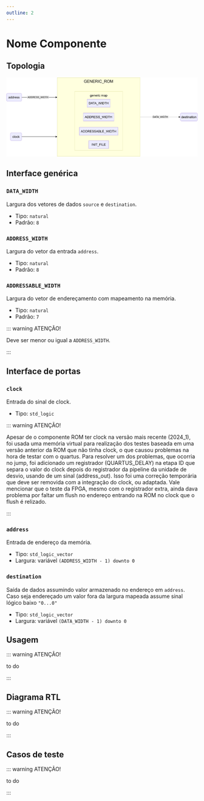 ```yaml
---
outline: 2
---
```


# Nome Componente

## Topologia

![alt text](/public/images/reference/report_components/generic_rom.drawio.svg)

## Interface genérica

### `DATA_WIDTH` <Badge type="neutral" text="GENERIC" />

Largura dos vetores de dados `source` e `destination`.

- Tipo: `natural`
- Padrão: `8`

### `ADDRESS_WIDTH` <Badge type="neutral" text="GENERIC" />

Largura do vetor da entrada `address`.

- Tipo: `natural`
- Padrão: `8`

### `ADDRESSABLE_WIDTH` <Badge type="neutral" text="GENERIC" />

Largura do vetor de endereçamento com mapeamento na memória.

- Tipo: `natural`
- Padrão: `7`

::: warning ATENÇÃO!

Deve ser menor ou igual a `ADDRESS_WIDTH`.

:::

## Interface de portas

### `clock` <Badge type="success" text="INPUT" />

Entrada do sinal de clock.

- Tipo: `std_logic`

::: warning ATENÇÃO!

Apesar de o componente ROM ter clock na versão mais recente (2024_1), foi usada uma memória virtual para realização dos
testes baseada em uma versão anterior da ROM que não tinha clock, o que causou problemas na hora de testar com o quartus.
Para resolver um dos problemas, que ocorria no jump, foi adicionado um registrador (QUARTUS_DELAY) na etapa ID que separa o 
valor do clock depois do registrador da pipeline da unidade de desvio, usando de um sinal (address_out). Isso foi uma correção 
temporária que deve ser removida com a integração do clock, ou adaptada. Vale mencionar que o teste da FPGA, mesmo com o 
registrador extra, ainda dava problema por faltar um flush no endereço entrando na ROM no clock que o flush é relizado.

:::

### `address` <Badge type="success" text="INPUT" />

Entrada de endereço da memória.

- Tipo: `std_logic_vector`
- Largura: variável `(ADDRESS_WIDTH - 1) downto 0`

### `destination` <Badge type="danger" text="OUTPUT" />

Saída de dados assumindo valor armazenado no endereço em `address`. Caso seja
endereçado um valor fora da largura mapeada assume sinal lógico baixo `"0...0"`

- Tipo: `std_logic_vector`
- Largura: variável `(DATA_WIDTH - 1) downto 0`

## Usagem

::: warning ATENÇÃO!

to do

:::

## Diagrama RTL

::: warning ATENÇÃO!

to do

:::

## Casos de teste

::: warning ATENÇÃO!

to do

:::
